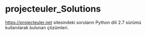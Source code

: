 # projecteuler_Solutions


https://projecteuler.net sitesindeki soruların Python dili 2.7 sürümü kullanılarak bulunan çözümleri.
